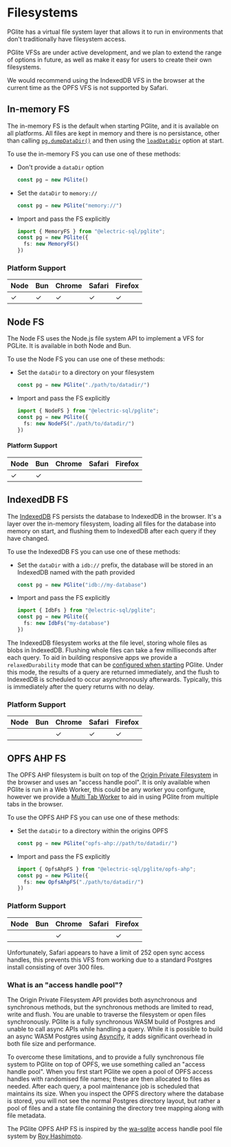 # Filesystems

PGlite has a virtual file system layer that allows it to run in environments that don't traditionally have filesystem access.

PGlite VFSs are under active development, and we plan to extend the range of options in future, as well as make it easy for users to create their own filesystems.

We would recommend using the IndexedDB VFS in the browser at the current time as the OPFS VFS is not supported by Safari.

## In-memory FS

The in-memory FS is the default when starting PGlite, and it is available on all platforms. All files are kept in memory and there is no persistance, other than calling [`pg.dumpDataDir()`](./api.md#dumpdatadir) and then using the [`loadDataDir`](./api.md#options) option at start.

To use the in-memory FS you can use one of these methods:

- Don't provide a `dataDir` option
  ```ts
  const pg = new PGlite()
  ```
- Set the `dataDir` to `memory://`
  ```ts
  const pg = new PGlite("memory://")
  ```
- Import and pass the FS explicitly
  ```ts
  import { MemoryFS } from "@electric-sql/pglite";
  const pg = new PGlite({
    fs: new MemoryFS()
  })
  ```

### Platform Support

| Node | Bun | Chrome | Safari | Firefox |
|------|-----|--------|--------|---------|
| ✓    | ✓   | ✓      | ✓      | ✓       |

## Node FS

The Node FS uses the Node.js file system API to implement a VFS for PGLite. It is available in both Node and Bun.

To use the Node FS you can use one of these methods:

- Set the `dataDir` to a directory on your filesystem
  ```ts
  const pg = new PGlite("./path/to/datadir/")
  ```
- Import and pass the FS explicitly
  ```ts
  import { NodeFS } from "@electric-sql/pglite";
  const pg = new PGlite({
    fs: new NodeFS("./path/to/datadir/")
  })
  ```

#### Platform Support

| Node | Bun | Chrome | Safari | Firefox |
|------|-----|--------|--------|---------|
| ✓    | ✓   |        |        |         |

## IndexedDB FS

The [IndexedDB](https://developer.mozilla.org/en-US/docs/Web/API/IndexedDB_API) FS persists the database to IndexedDB in the browser. It's a layer over the in-memory filesystem, loading all files for the database into memory on start, and flushing them to IndexedDB after each query if they have changed.

To use the IndexedDB FS you can use one of these methods:

- Set the `dataDir` with a `idb://` prefix, the database will be stored in an IndexedDB named with the path provided
  ```ts
  const pg = new PGlite("idb://my-database")
  ```
- Import and pass the FS explicitly
  ```ts
  import { IdbFs } from "@electric-sql/pglite";
  const pg = new PGlite({
    fs: new IdbFs("my-database")
  })
  ```

The IndexedDB filesystem works at the file level, storing whole files as blobs in IndexedDB. Flushing whole files can take a few milliseconds after each query. To aid in building responsive apps we provide a `relaxedDurability` mode that can be [configured when starting](./api.md#options) PGlite. Under this mode, the results of a query are returned immediately, and the flush to IndexedDB is scheduled to occur asynchronously afterwards. Typically, this is immediately after the query returns with no delay.

### Platform Support

| Node | Bun | Chrome | Safari | Firefox |
|------|-----|--------|--------|---------|
|      |     | ✓      | ✓      | ✓       |

## OPFS AHP FS

The OPFS AHP filesystem is built on top of the [Origin Private Filesystem](https://developer.mozilla.org/en-US/docs/Web/API/File_System_API/Origin_private_file_system) in the browser and uses an "access handle pool". It is only available when PGlite is run in a Web Worker, this could be any worker you configure, however we provide a [Multi Tab Worker](./multi-tab-worker.md) to aid in using PGlite from multiple tabs in the browser.

To use the OPFS AHP FS you can use one of these methods:

- Set the `dataDir` to a directory within the origins OPFS
  ```ts
  const pg = new PGlite("opfs-ahp://path/to/datadir/")
  ```
- Import and pass the FS explicitly
  ```ts
  import { OpfsAhpFS } from "@electric-sql/pglite/opfs-ahp";
  const pg = new PGlite({
    fs: new OpfsAhpFS("./path/to/datadir/")
  })
  ```

### Platform Support

| Node | Bun | Chrome | Safari | Firefox |
|------|-----|--------|--------|---------|
|      |     | ✓      |        | ✓       |

Unfortunately, Safari appears to have a limit of 252 open sync access handles, this prevents this VFS from working due to a standard Postgres install consisting of over 300 files.

### What is an "access handle pool"?

The Origin Private Filesystem API provides both asynchronous and synchronous methods, but the synchronous methods are limited to read, write and flush. You are unable to traverse the filesystem or open files synchronously. PGlite is a fully synchronous WASM build of Postgres and unable to call async APIs while handling a query. While it is possible to build an async WASM Postgres using [Asyncify](https://emscripten.org/docs/porting/asyncify.html), it adds significant overhead in both file size and performance.

To overcome these limitations, and to provide a fully synchronous file system to PGlite on top of OPFS, we use something called an "access handle pool". When you first start PGlite we open a pool of OPFS access handles with randomised file names; these are then allocated to files as needed. After each query, a pool maintenance job is scheduled that maintains its size. When you inspect the OPFS directory where the database is stored, you will not see the normal Postgres directory layout, but rather a pool of files and a state file containing the directory tree mapping along with file metadata.

The PGlite OPFS AHP FS is inspired by the [wa-sqlite](https://github.com/rhashimoto/wa-sqlite) access handle pool file system by [Roy Hashimoto](https://github.com/rhashimoto).
